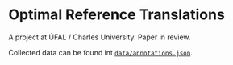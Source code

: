 # Optimal Reference Translations

A project at ÚFAL / Charles University. Paper in review.

Collected data can be found int [`data/annotations.json`](data/annotations.json).